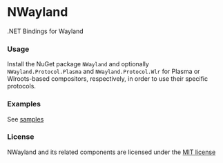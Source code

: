 # NWayland
.NET Bindings for Wayland

### Usage
Install the NuGet package `NWayland` and optionally `NWayland.Protocol.Plasma` and `NWayland.Protocol.Wlr` for Plasma or Wlroots-based compositors, respectively, in order to use their specific protocols.

### Examples
See [samples](./samples)

### License
NWayland and its related components are licensed under the [MIT license](https://github.com/kekekeks/NWayland/blob/master/licence.md)
